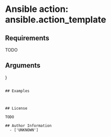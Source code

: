 # Ansible action: ansible.action_template





## Requirements

TODO

## Arguments

}
```

## Examples



## License

TODO

## Author Information
  - ['UNKNOWN']
